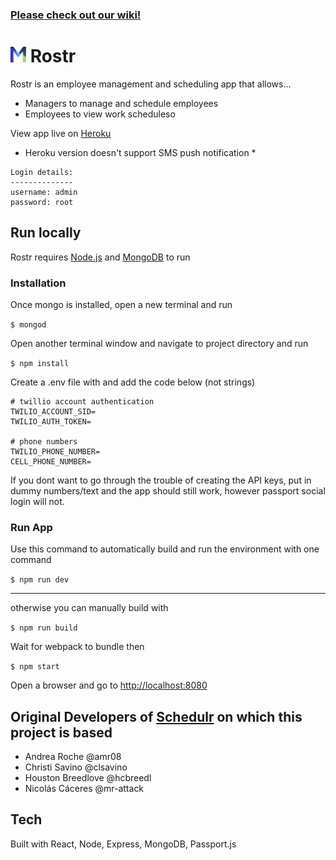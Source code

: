 ### [Please check out our wiki!](https://github.com/Mystr-Melbourne/Rostr/wiki)

# <img src="https://raw.githubusercontent.com/Mystr-Melbourne/rostr/master/public/assets/images/M.png" width="25"> Rostr

Rostr is an employee management and scheduling app that allows…
* Managers to manage and schedule employees
* Employees to view work scheduleso

View app live on [Heroku](https://rostrlive.herokuapp.com/)
* Heroku version doesn't support SMS push notification *

```
Login details:
--------------
username: admin
password: root
```

## Run locally

Rostr requires [Node.js](https://nodejs.org/) and [MongoDB](https://docs.mongodb.com/manual/installation/) to run

### Installation
Once mongo is installed, open a new terminal and run 

`$ mongod`

Open another terminal window and navigate to project directory and run

`$ npm install`

Create a .env file with and add the code below (not strings)

``` 
# twillio account authentication
TWILIO_ACCOUNT_SID=
TWILIO_AUTH_TOKEN=

# phone numbers
TWILIO_PHONE_NUMBER=
CELL_PHONE_NUMBER=
```

If you dont want to go through the trouble of creating the API keys, put in dummy numbers/text and the app should still work, however passport social login will not.

### Run App

Use this command to automatically build and run the environment with one command

`$ npm run dev`

---

otherwise you can manually build with

`$ npm run build`

Wait for webpack to bundle then

`$ npm start`

Open a browser and go to [http://localhost:8080](http://localhost:8080)

## Original Developers of [Schedulr](https://github.com/clsavino/react-shift-scheduler) on which this project is based
* Andrea Roche @amr08
* Christi Savino @clsavino
* Houston Breedlove @hcbreedl
* Nicolás Cáceres @mr-attack

## Tech
Built with React, Node, Express, MongoDB, Passport.js
